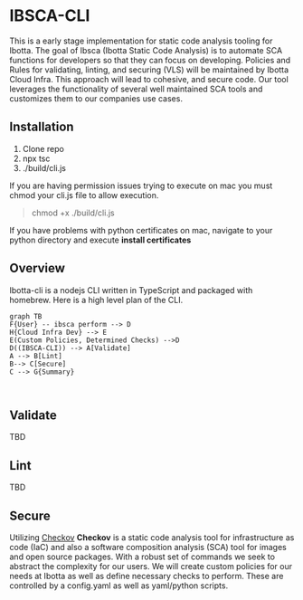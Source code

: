 # IBSCA-CLI

This is a early stage implementation for static code analysis tooling for Ibotta. The goal of Ibsca (Ibotta Static Code Analysis) is to automate SCA functions for developers so that they can focus on developing. Policies and Rules for validating, linting, and securing (VLS) will be maintained by Ibotta Cloud Infra. This approach will lead to cohesive, and secure code. Our tool leverages the functionality of several well maintained SCA tools and customizes them to our companies use cases.

## Installation

1. Clone repo
2. npx tsc
3. ./build/cli.js

If you are having permission issues trying to execute on mac you must chmod your cli.js file to allow execution.

> chmod +x ./build/cli.js

If you have problems with python certificates on mac, navigate to your python directory and execute **install certificates**

## Overview

Ibotta-cli is a nodejs CLI written in TypeScript and packaged with homebrew.
Here is a high level plan of the CLI.

```mermaid
graph TB
F{User} -- ibsca perform --> D
H{Cloud Infra Dev} --> E
E(Custom Policies, Determined Checks) -->D
D((IBSCA-CLI)) --> A[Validate]
A --> B[Lint]
B--> C[Secure]
C --> G{Summary}



```

## Validate

TBD

## Lint

TBD

## Secure

Utilizing [Checkov](https://www.checkov.io)
**Checkov** is a static code analysis tool for infrastructure as code (IaC) and also a software composition analysis (SCA) tool for images and open source packages.
With a robust set of commands we seek to abstract the complexity for our users. We will create custom policies for our needs at Ibotta as well as define necessary checks to perform. These are controlled by a config.yaml as well as yaml/python scripts.
